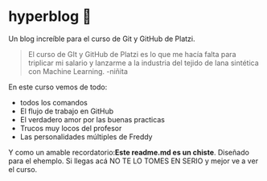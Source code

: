 # hyperblog 💚
Un blog increíble para el curso de Git y GitHub de Platzi.
>El curso de GIt y GitHub de Platzi es lo que me hacía falta para triplicar mi salario y lanzarme a la industria del tejido de lana sintética con Machine Learning.
>-niñita

En este curso vemos de todo:
* todos los comandos
* El flujo de trabajo en GitHub
* El verdadero amor por las buenas practicas
* Trucos muy locos del profesor
* Las personalidades múltiples de Freddy

Y como un amable recordatorio:**Este readme.md es un chiste**. Diseñado para el ehemplo. Si llegas acá NO TE LO TOMES EN SERIO y mejor ve a ver el curso.